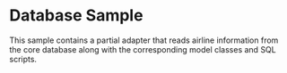 # Database Sample
This sample contains a partial adapter that reads airline information from the core database along with the corresponding model classes and SQL scripts.
